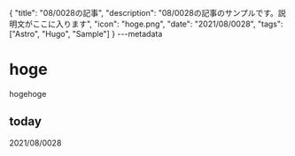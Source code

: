 {
  "title": "08/0028の記事",
  "description": "08/0028の記事のサンプルです。説明文がここに入ります",
  "icon": "hoge.png",
  "date": "2021/08/0028",
  "tags": ["Astro", "Hugo", "Sample"]
}
---metadata

# hoge
hogehoge

## today
2021/08/0028